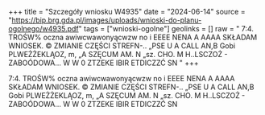 +++
title = "Szczegóły wniosku W4935"
date = "2024-06-14"
source = "https://bip.brg.gda.pl/images/uploads/wnioski-do-planu-ogolnego/w4935.pdf"
tags = ["wnioski-ogolne"]
geolinks = []
raw = "  7:4. TROŚW% oczna awiwcwawonyącwzw no i EEEE NENA A AAAA SKŁADAM WNIOSEK. © ZMIANIE CZĘŚCI STREFN-.. „PSE U A CALL AN,B Gobi PLWEŻŻEKLĄOZ, m,  „A SZĘCUM AM. N „sz. CHO. M H..LSCZOŻ - ZABOÓDOWA... W W 0 ZTZEKE IBIR ETDICZZĆ SN "
+++

 
7:4. TROŚW% oczna awiwcwawonyącwzw no i EEEE NENA A AAAA
SKŁADAM WNIOSEK. © ZMIANIE CZĘŚCI STREFN-..
„PSE U A CALL AN,B Gobi PLWEŻŻEKLĄOZ, m, 
„A SZĘCUM AM. N „sz. CHO. M H..LSCZOŻ - ZABOÓDOWA...
W W 0 ZTZEKE IBIR ETDICZZĆ SN



